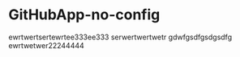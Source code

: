 # GitHubApp-no-config
ewrtwertsertewrtee333ee333
serwertwertwetr
gdwfgsdfgsdgsdfg
ewrtwetwer22244444
